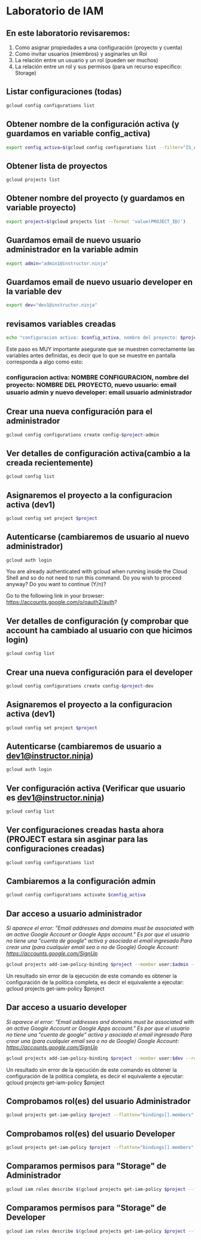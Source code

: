 # Laboratorio de IAM

## En este laboratorio revisaremos:
1) Como asignar propiedades a una configuración (proyecto y cuenta)
2) Como invitar usuarios (miembros) y asginarles un Rol
3) La relación entre un usuario y un rol (pueden ser muchos)
4) La relación entre un rol y sus permisos (para un recurso especifico: Storage)

## Listar configuraciones (todas)
```bash
gcloud config configurations list
```

## Obtener nombre de la configuración activa (y guardamos en variable config_activa)
```bash
export config_activa=$(gcloud config configurations list --filter="IS_ACTIVE=True" --format 'value(NAME)')
```

## Obtener lista de proyectos
```bash
gcloud projects list
```

## Obtener nombre del proyecto (y guardamos en variable proyecto)
```bash
export project=$(gcloud projects list --format 'value(PROJECT_ID)')
```

## Guardamos email de nuevo usuario administrador en la variable admin
```bash
export admin="admin1@instructor.ninja"
```
## Guardamos email de nuevo usuario developer en la variable dev
```bash
export dev="dev1@instructor.ninja"
```

## revisamos variables creadas
```bash
echo "configuracion activa: $config_activa, nombre del proyecto: $project, nuevo usuario: $admin y nuevo developer: $dev"
```
Este paso es MUY importante asegurate que se muestren correctamente las variables antes definidas, es decir que lo que se muestre en pantalla corresponda a algo como esto: 
### configuracion activa: **NOMBRE CONFIGURACION**, nombre del proyecto: **NOMBRE DEL PROYECTO**, nuevo usuario: **email usuario admin** y nuevo developer: **email usuario administrador**

## Crear una nueva configuración para el administrador
```bash
gcloud config configurations create config-$project-admin
```

## Ver detalles de configuración activa(cambio a la creada recientemente)
```bash
gcloud config list
```
## Asignaremos el proyecto a la configuracion activa (dev1)
```bash
gcloud config set project $project
```

## Autenticarse (cambiaremos de usuario al nuevo administrador)
```bash
gcloud auth login
```
You are already authenticated with gcloud when running
inside the Cloud Shell and so do not need to run this
command. Do you wish to proceed anyway?
Do you want to continue (Y/n)?

Go to the following link in your browser: https://accounts.google.com/o/oauth2/auth?

## Ver detalles de configuración (y comprobar que account ha cambiado al usuario con que hicimos login)
```bash
gcloud config list
```

## Crear una nueva configuración para el developer
```bash
gcloud config configurations create config-$project-dev
```

## Asignaremos el proyecto a la configuracion activa (dev1)
```bash
gcloud config set project $project
```

## Autenticarse (cambiaremos de usuario a dev1@instructor.ninja)
```bash
gcloud auth login
```

## Ver configuración activa (Verificar que usuario es dev1@instructor.ninja)
```bash
gcloud config list
```

## Ver configuraciones creadas hasta ahora (PROJECT estara sin asginar para las configuraciones creadas)
```bash
gcloud config configurations list
```

## Cambiaremos a la configuración admin
```bash
gcloud config configurations activate $config_activa
```

## Dar acceso a usuario administrador
*Si aparece el error: "Email addresses and domains must be associated with an active Google Account or Google Apps account." Es por que el usuario no tiene una "cuenta de google" activa y asociada el email ingresado*
*Para crear una (para cualquier email sea o no de Google) Google Account: https://accounts.google.com/SignUp*
```bash
gcloud projects add-iam-policy-binding $project --member user:$admin --role roles/editor
```
Un resultado sin error de la ejecución de este comando es obtener la configuración de la politica completa, es decir el equivalente a ejecutar: gcloud projects get-iam-policy $project

## Dar acceso a usuario developer
*Si aparece el error: "Email addresses and domains must be associated with an active Google Account or Google Apps account." Es por que el usuario no tiene una "cuenta de google" activa y asociada el email ingresado*
*Para crear una (para cualquier email sea o no de Google) Google Account: https://accounts.google.com/SignUp*
```bash
gcloud projects add-iam-policy-binding $project --member user:$dev --role roles/viewer
```
Un resultado sin error de la ejecución de este comando es obtener la configuración de la politica completa, es decir el equivalente a ejecutar: gcloud projects get-iam-policy $project

## Comprobamos rol(es) del usuario Administrador
```bash
gcloud projects get-iam-policy $project --flatten="bindings[].members" --filter="bindings.members:user:$admin"
```

## Comprobamos rol(es) del usuario Developer
```bash
gcloud projects get-iam-policy $project --flatten="bindings[].members" --filter="bindings.members:user:$dev"
```

## Comparamos permisos para "Storage" de Administrador
```bash
gcloud iam roles describe $(gcloud projects get-iam-policy $project --flatten="bindings[].members" --filter="bindings.members:user:$admin" --format "value(bindings.role)") --flatten="includedPermissions[]" --format="table(includedPermissions)" | grep storage
```

## Comparamos permisos para "Storage" de Developer
```bash
gcloud iam roles describe $(gcloud projects get-iam-policy $project --flatten="bindings[].members" --filter="bindings.members:user:$dev" --format "value(bindings.role)") --flatten="includedPermissions[]" --format="table(includedPermissions)" | grep storage
```
